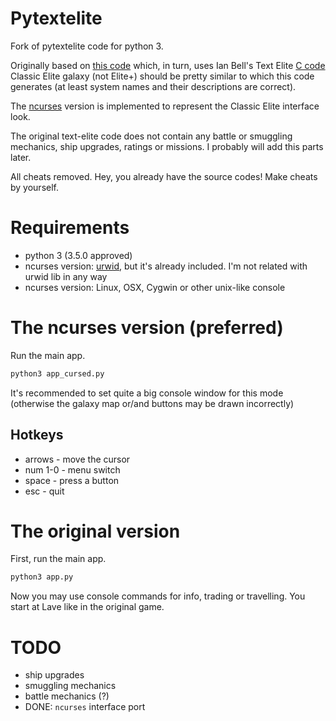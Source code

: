 # Pytextelite
Fork of pytextelite code for python 3.

Originally based on [this code](http://automaticromantic.com/static/misc/pytxtelite.txt) which, in turn, uses Ian Bell's Text Elite [C code](http://www.elitehomepage.org/text/index.htm)
Classic Elite galaxy (not Elite+) should be pretty similar to which this code generates (at least system names and their descriptions are correct).

The [ncurses](http://www.gnu.org/software/ncurses/ncurses.html) version is implemented to represent the Classic Elite interface look.

The original text-elite code does not contain any battle or smuggling mechanics, ship upgrades, ratings or missions. I probably will add this parts later.

All cheats removed. Hey, you already have the source codes! Make cheats by yourself.

# Requirements
- python 3 (3.5.0 approved)
- ncurses version: [urwid](http://urwid.org/index.html), but it's already included. I'm not related with urwid lib in any way
- ncurses version: Linux, OSX, Cygwin or other unix-like console

# The ncurses version (preferred)
Run the main app.
```python
python3 app_cursed.py
```
It's recommended to set quite a big console window for this mode (otherwise the galaxy map or/and buttons may be drawn incorrectly)

## Hotkeys
- arrows - move the cursor
- num 1-0 - menu switch
- space - press a button
- esc - quit

# The original version
First, run the main app.
```python
python3 app.py
```
Now you may use console commands for info, trading or travelling. You start at Lave like in the original game.

# TODO
- ship upgrades
- smuggling mechanics
- battle mechanics (?)
- DONE: `ncurses` interface port
